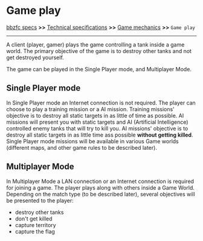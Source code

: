 # Game play

[bbzfc specs](../bbzfc_specs.md) **>>** [Technical specifications](technical_specifications.md) **>>** [Game mechanics](game_mechanics.md) **>>** `Game play`

---

A client (player, gamer) plays the game controlling a tank inside a game world. The primary objective of the game is to
destroy other tanks and not get destroyed yourself.

The game can be played in the Single Player mode, and Multiplayer Mode.


## Single Player mode

In Single Player mode an Internet connection is not required. The player can choose to play a training mission or a AI
mission. Training missions' objective is to destroy all static targets in as little of time as possible. AI missions
will present you with static targets and AI (Artificial Intelligence) controlled enemy tanks that will try to kill you.
AI missions' objective is to destroy all static targets in as little time ass possible **without getting killed**.
Single Player mode missions will be available in various Game worlds (different maps, and other game rules to be
described later).


## Multiplayer Mode

In Multiplayer Mode a LAN connection or an Internet connection is required for joining a game. The player plays along
with others inside a Game World. Depending on the match type (to be described later), several objectives will be
presented to the player:

- destroy other tanks
- don't get killed
- capture territory
- capture the flag
